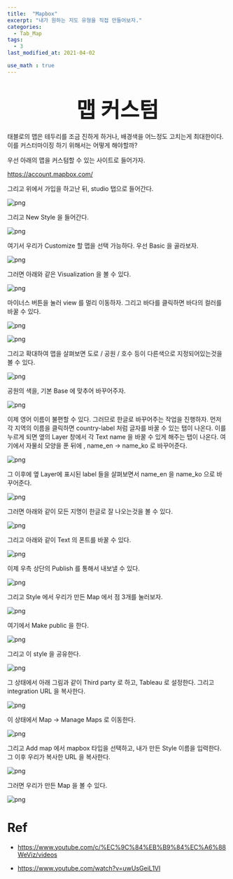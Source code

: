 ```yaml
---
title:  "Mapbox"
excerpt: "내가 원하는 지도 유형을 직접 만들어보자."
categories:
  - Tab_Map
tags:
  - 3
last_modified_at: 2021-04-02

use_math : true
---
```


# <center><font size="18"> 맵 커스텀 </font></center>

태블로의 맵은 테두리를 조금 진하게 하거나, 배경색을 어느정도 고치는게 최대한이다. 이를 커스터마이징 하기 위해서는 어떻게 해야할까?

우선 아래의 맵을 커스텀할 수 있는 사이트로 들어가자.

<https://account.mapbox.com/>

그리고 위에서 가입을 하고난 뒤, studio 탭으로 들어간다.

![png](/assets/images/Tab_Vis/3_1.PNG)

그리고 New Style 을 들어간다.

![png](/assets/images/Tab_Vis/3_2.PNG)

여기서 우리가 Customize 할 맵을 선택 가능하다. 우선 Basic 을 골라보자.

![png](/assets/images/Tab_Vis/3_3.PNG)

그러면 아래와 같은 Visualization 을 볼 수 있다. 

![png](/assets/images/Tab_Vis/3_4.PNG)

마이너스 버튼을 눌러 view 를 멀리 이동하자. 그리고 바다를 클릭하면 바다의 컬러를 바꿀 수 있다.

![png](/assets/images/Tab_Vis/3_5.PNG)

![png](/assets/images/Tab_Vis/3_6.PNG)

그리고 확대하여 맵을 살펴보면 도로 / 공원 / 호수 등이 다른색으로 지정되어있는것을 볼 수 있다.

![png](/assets/images/Tab_Vis/3_7.PNG)

공원의 색을, 기본 Base 에 맞추어 바꾸어주자. 

![png](/assets/images/Tab_Vis/3_8.PNG)

이제 영어 이름이 불편할 수 있다. 그러므로 한글로 바꾸어주는 작업을 진행하자. 먼저 각 지역의 이름을 클릭하면 country-label 처럼 글자를 바꿀 수 있는 탭이 나온다. 이를 누르게 되면 옆의 Layer 창에서 각 Text name 을 바꿀 수 있게 해주는 탭이 나온다. 여기에서 자물쇠 모양을 푼 뒤에 , name_en -> name_ko 로 바꾸어준다.

![png](/assets/images/Tab_Vis/3_9.PNG)

그 이후에 옆 Layer에 표시된 label 들을 살펴보면서 name_en 을 name_ko 으로 바꾸어준다. 

![png](/assets/images/Tab_Vis/3_10.PNG)

그러면 아래와 같이 모든 지명이 한글로 잘 나오는것을 볼 수 있다.

![png](/assets/images/Tab_Vis/3_11.PNG)

그리고 아래와 같이 Text 의 폰트를 바꿀 수 있다.

![png](/assets/images/Tab_Vis/3_12.PNG)

이제 우측 상단의 Publish 를 통해서 내보낼 수 있다.

![png](/assets/images/Tab_Vis/3_13.PNG)

그리고 Style 에서 우리가 만든 Map 에서 점 3개를 눌러보자.

![png](/assets/images/Tab_Vis/3_14.PNG)

여기에서 Make public 을 한다.

![png](/assets/images/Tab_Vis/3_15.PNG)

그리고 이 style 을 공유한다. 

![png](/assets/images/Tab_Vis/3_16.PNG)

그 상태에서 아래 그림과 같이 Third party 로 하고, Tableau 로 설정한다. 그리고 integration URL 을 복사한다.

![png](/assets/images/Tab_Vis/3_17.PNG)

이 상태에서 Map -> Manage Maps 로 이동한다.

![png](/assets/images/Tab_Vis/3_18.PNG)

그리고 Add map 에서 mapbox 타입을 선택하고, 내가 만든 Style 이름을 입력한다. 그 이후 우리가 복사한 URL 을 복사한다.

![png](/assets/images/Tab_Vis/3_19.PNG)

그러면 우리가 만든 Map 을 볼 수 있다.

![png](/assets/images/Tab_Vis/3_20.PNG)



# Ref

- https://www.youtube.com/c/%EC%9C%84%EB%B9%84%EC%A6%88WeViz/videos

- https://www.youtube.com/watch?v=uwUsGeiL1VI